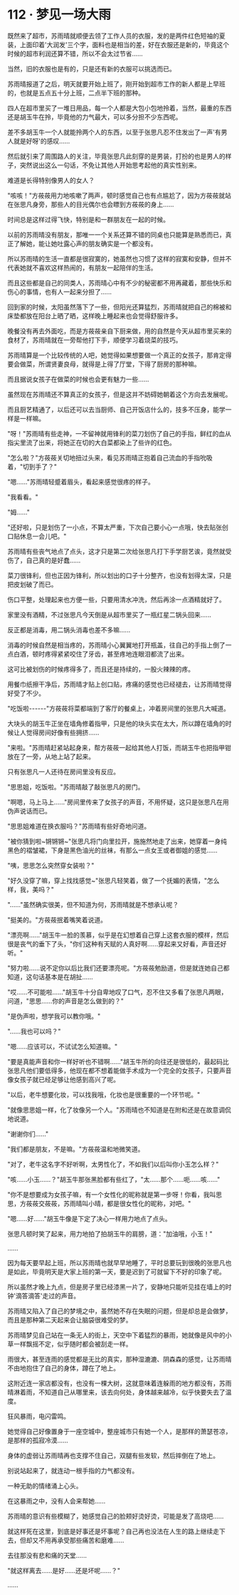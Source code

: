 <link rel="stylesheet" href="../../styles/text.css" />
<h1>112 · 梦见一场大雨</h1>

既然来了超市，苏雨晴就顺便去领了工作人员的衣服，发的是两件红色短袖的夏装，上面印着'大润发'三个字，面料也是相当的差，好在衣服还是新的，毕竟这个时候的超市利润还算不错，所以不会太过节省......

当然，旧的衣服也是有的，只是还有新的衣服可以挑选而已。

苏雨晴报道了之后，明天就要开始上班了，刚开始到超市工作的新人都是上早班的，也就是五点五十分上班，二点半下班的那种。

四人在超市里买了一堆日用品，每一个人都是大包小包地拎着，当然，最重的东西还是胡玉牛在拎，毕竟他的力气最大，可以多分担不少东西呢。

差不多胡玉牛一个人就能拎两个人的东西，以至于张思凡忍不住发出了一声'有男人就是好呀'的感叹......

然后就引来了周围路人的关注，毕竟张思凡此刻穿的是男装，打扮的也是男人的样子，突然说出这么一句话，不免让其他人开始思考起他的真实性别来。

难道是长得特别像男人的女人？

"咳咳！"方莜莜用力地咳嗽了两声，顿时感觉自己也有点尴尬了，因为方莜莜就站在张思凡身旁，那些人的目光偶尔也会瞟到方莜莜的身上......

时间总是这样过得飞快，特别是和一群朋友在一起的时候。

以前的苏雨晴没有朋友，那唯一一个关系还算不错的同桌也只能算是熟悉而已，真正了解她，能让她吐露心声的朋友确实是一个都没有。

所以苏雨晴的生活一直都是很寂寞的，她虽然也习惯了这样的寂寞和安静，但并不代表她就不喜欢这样热闹的，有朋友一起陪伴的生活。

而且这些都是自己的同类人，苏雨晴心中有不少的秘密都不用再藏着，那些快乐和伤心的事情，也有人一起来分担了......

回到家的时候，太阳虽然落下了一些，但阳光还算猛烈，苏雨晴就把自己的棉被和床垫都放在阳台上晒了晒，这样晚上睡起来也会觉得舒服许多。

晚餐没有再去外面吃，而是方莜莜亲自下厨来做，用的自然是今天从超市里买来的食材了，苏雨晴就在一旁帮他打下手，顺便学习着烧菜的技巧。

苏雨晴算是一个比较传统的人吧，她觉得如果想要做一个真正的女孩子，那肯定得要会做菜，所谓贤妻良母，就得是上得了厅堂，下得了厨房的那种嘛。

而且据说女孩子在做菜的时候也会更有魅力一些......

虽然现在苏雨晴还不算真正的女孩子，但是这并不妨碍她朝着这个方向去发展呢。

而且厨艺精通了，以后还可以去当厨师、自己开饭店什么的，技多不压身，能学一样是一样嘛。

"呀！"苏雨晴有些走神，一不留神就用锋利的菜刀划伤了自己的手指，鲜红的血从指尖里流了出来，将她正在切的大白菜都染上了些许的红色。

"怎么啦？"方莜莜关切地扭过头来，看见苏雨晴正抱着自己流血的手指吮吸着，"切到手了？"

"嗯......"苏雨晴轻蹙着眉头，看起来感觉很疼的样子。

"我看看。"

"姆......"

"还好啦，只是划伤了一小点，不算太严重，下次自己要小心一点哦，快去贴张创口贴休息一会儿吧。"

苏雨晴有些丧气地点了点头，这才只是第二次给张思凡打下手学厨艺诶，竟然就受伤了，自己真的是好蠢......

菜刀很锋利，但也正因为锋利，所以划出的口子十分整齐，也没有划得太深，只是把皮划破了而已。

伤口平整，处理起来也方便一些，只要用清水冲洗，然后再涂一点酒精就好了。

家里没有酒精，不过张思凡今天倒是从超市里买了一瓶红星二锅头回来......

反正都是消毒，用二锅头消毒也差不多嘛......

消毒的时候自然是相当疼的，苏雨晴小心翼翼地打开瓶盖，往自己的手指上倒了一点白酒，顿时疼得紧紧咬住了牙齿，甚至疼地连眼泪都流了出来。

这可比被划伤的时候疼得多了，而且还是持续的，一股火辣辣的疼。

用餐巾纸擦干净后，苏雨晴才贴上创口贴，疼痛的感觉也已经褪去，让苏雨晴觉得好受了不少。

"吃饭啦------"方莜莜将菜都端到了客厅的餐桌上，冲着房间里的张思凡大喊道。

大块头的胡玉牛正坐在墙角修着指甲，只是他的块头实在太大，所以蹲在墙角的时候让人觉得房间好像有些拥挤......

"来啦。"苏雨晴赶紧站起身来，帮方莜莜一起给其他人打饭，而胡玉牛也把指甲钳放在了一旁，从地上站了起来。

只有张思凡一人还待在房间里没有反应。

"思思姐，吃饭啦。"苏雨晴敲了敲张思凡的房门。

"啊嗯，马上马上......"房间里传来了女孩子的声音，不用怀疑，这只是张思凡在用伪声说话而已。

"思思姐难道在换衣服吗？"苏雨晴有些好奇地问道。

"被你猜到啦\~锵锵锵\~"张思凡将门向里拉开，施施然地走了出来，她穿着一身纯黑色的褶皱裙，下身是黑色油光的丝袜，有那么一点女王或者御姐的感觉......

"咦，思思怎么突然穿女装啦？"

"好久没穿了嘛，穿上找找感觉\~"张思凡轻笑着，做了一个抚媚的表情，"怎么样，我，美吗？"

"......"虽然确实很美，但不知道为何，苏雨晴就是不想承认呢？

"挺美的。"方莜莜抿着嘴笑着说道。

"漂亮啊......"胡玉牛一脸的羡慕，似乎是在幻想着自己穿上这套衣服的模样，然后很是丧气的垂下了头，"你们这种有天赋的人真好啊......穿起来又好看，声音还好听。"

"努力啦......说不定你以后比我们还要漂亮呢。"方莜莜勉励道，但是就连她自己都知道，这句话基本是在胡扯......

"哎......不可能啦......"胡玉牛十分自卑地叹了口气，忍不住又多看了张思凡两眼，问道，"思思......你的声音是怎么做到的？"

"是伪声啦，想学我可以教你哦。"

"......我也可以吗？"

"嗯......应该可以，不试试怎么知道嘛。"

"要是真能声音和你一样好听也不错啊......"胡玉牛所的向往还是很低的，最起码比张思凡他们要低得多，他现在都不想着能做手术成为一个完全的女孩子，只要声音像女孩子就已经足够让他感到高兴了呢。

"以后，老牛想要化妆，可以找我哦，化妆也是很重要的一个环节呢。"

"就像思思姐一样，化了妆像另一个人。"苏雨晴也不知道是在附和还是在故意调侃地说道。

"谢谢你们......"

"我们都是朋友，不是嘛。"方莜莜温和地微笑道。

"对了，老牛这名字不好听啊，太男性化了，不如我们以后叫你小玉怎么样？"

"咳......小玉......？"胡玉牛那张黑脸都有些红了，"太......那个......呃......咳......"

"你不是想要成为女孩子嘛，有一个女性化的昵称就是第一步呀！你看，我叫思思，方莜莜交莜莜，苏雨晴叫小晴，都是很女性化的昵称，对吧。"

"嗯......好......"胡玉牛像是下定了决心一样用力地点了点头。

张思凡顿时笑了起来，用力地拍了拍胡玉牛的肩膀，道："加油哦，小玉！"

......

因为每天要早起上班，所以苏雨晴也就早早地睡了，平时总要玩到很晚的张思凡也是如此，毕竟明天是大家上班的第一天，要是迟到了可就留下不好的印象了呢。

所以虽然才晚上九点，但是房子里已经漆黑一片了，安静地只能听见挂在墙上的时钟'滴答滴答'走过的声音。

苏雨晴又陷入了自己的梦境之中，虽然她不存在失眠的问题，但是却总是会做梦，而且是那种第二天起来会让脑袋很难受的梦。

苏雨晴梦见自己站在一条无人的街上，天空中下着猛烈的暴雨，她就像是风中的小草一样飘摇不定，似乎随时都会被刮走一样。

雨很大，甚至连雨的感觉都是无比的真实，那种湿漉漉、阴森森的感觉，让苏雨晴不由地抱住了自己的身体，蹲在了地上。

这附近连一家店都没有，也没有一棵大树，这就意味着连躲雨的地方都没有，苏雨晴淋着雨，不知道自己从哪里来，该去向何处，身体越来越冷，似乎快要失去了温度。

狂风暴雨，电闪雷鸣。

她觉得自己好像置身于一座空城中，整座城市只有她一个人，是那样的萧瑟苍凉，是那样的孤寂冷漠......

身体的虚弱让苏雨晴再也支撑不住自己，双腿有些发软，然后摔倒在了地上。

别说站起来了，就连动一根手指的力气都没有。

一种无助的情绪涌上心头。

在这暴雨之中，没有人会来帮她......

苏雨晴的意识有些模糊了，她感觉自己的脸颊好烫好烫，可能是发了高烧吧......

就这样死在这里，到底是好事还是坏事呢？自己再也没法在人生的路上继续走下去，但却又不用再承受那些痛苦和磨难......

去往那没有悲和痛的天堂......

"就这样离去......是好......还是坏呢......？"

......
